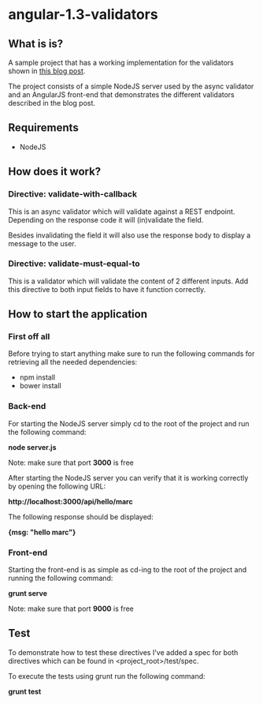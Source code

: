 # angular-1.3-validators

## What is is?
A sample project that has a working implementation for the validators shown in <a href="http://blog.xebia.com" target="_blank">this blog post</a>.

The project consists of a simple NodeJS server used by the async validator and an AngularJS front-end that demonstrates the different validators described in the blog post.

## Requirements
- NodeJS

## How does it work?

### Directive: validate-with-callback

This is an async validator which will validate against a REST endpoint. Depending on the response code it will (in)validate the field.

Besides invalidating the field it will also use the response body to display a message to the user.

### Directive: validate-must-equal-to

This is a validator which will validate the content of 2 different inputs.
Add this directive to both input fields to have it function correctly.

## How to start the application

### First off all
Before trying to start anything make sure to run the following commands for retrieving all the needed dependencies:
- npm install
- bower install

### Back-end
For starting the NodeJS server simply cd to the root of the project and run the following command:

**node server.js**

Note: make sure that port **3000** is free

After starting the NodeJS server you can verify that it is working correctly by opening the following URL:

**http://localhost:3000/api/hello/marc**

The following response should be displayed:

**{msg: "hello marc"}**

### Front-end
Starting the front-end is as simple as cd-ing to the root of the project and running the following command:

**grunt serve**

Note: make sure that port **9000** is free

## Test

To demonstrate how to test these directives I've added a spec for both directives which can be found in <project_root>/test/spec.

To execute the tests using grunt run the following command:

**grunt test**